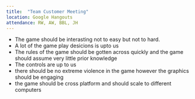 ```yaml
---
title:  "Team Customer Meeting"
location: Google Hangouts
attendance: RW, AW, BBL, JH
---
```


- The game should be interasting not to easy but not to hard.
- A lot of the game play desicions is upto us
- The rules of the game should be gotten across quickly and the game should assume very little prior knowledge
- The controls are up to us
- there should be no extreme violence in the game however the graphics should be engaging
- the game should be cross platform and should scale to different computers
